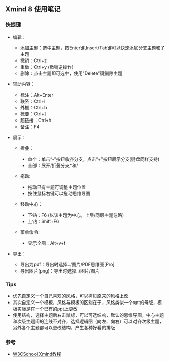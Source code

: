 

## Xmind 8 使用笔记


### 快捷键


- 编辑：

  - 添加主题：选中主题，按Enter键,Insert/Tab键可以快速添加分支主题和子主题
  - 撤销：Ctrl+z
  - 重做：Ctrl+y  (撤销逆操作) 
  - 删除：点击主题即可选中，使用"Delete"键删除主题
  

- 辅助内容：

  - 标注：Alt+Enter
  - 联系：Ctrl+l
  - 外框：Ctrl+b
  - 概要：Ctrl+]
  - 超链接：Ctrl+h
  - 备注：F4
   

- 展示：

  - 折叠：
    - 单个：单击“-”按钮收齐分支，点击“+”按钮展示分支(键盘同样支持)
    - 全部：展开/折叠分支\*和/
  - 拖动:
  
    - 拖动已有主题可调整主题位置
    - 按住鼠标右键可以拖动思维导图
  - 移动中心：
    - 下钻：F6 (以该主题为中心，上层/同层主题忽略)
    - 上钻：Shift+F6

  - 菜单命令:
    - 显示全图：Alt+v+f


- 导出：

  - 导出为pdf：导出时选择../图片/PDF思维图[Pro]
  - 导出图片(png)：导出时选择../图片/图片

### Tips
- 优先自定义一个自己喜欢的风格，可以拷贝原来的风格上改
- 其次自定义一个模板，风格与模板的区别在于，风格类似一个ppt的母版，模板实际是在一个已有的ppt上更改
- 使用结构，选择主题后右击鼠标，可以可选结构，默认的思维导图，中心主题和次级主题间的连线不对齐，选择逻辑图（向左、向右）可以对齐次级主题，另外各个主题都可以更改结构，产生各种好看的排版


### 参考
- [W3CSchool Xmind教程](https://www.w3cschool.cn/xmind/l2gk1qmk.html) 

